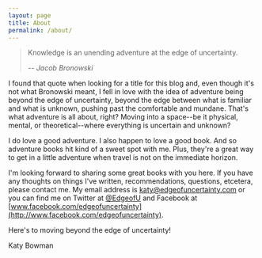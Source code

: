 ```yaml
---
layout: page
title: About
permalink: /about/
---
```


> Knowledge is an unending adventure at the edge of uncertainty.
>
>-- <cite>Jacob Bronowski</cite>

I found that quote when looking for a title for this blog and, even though it's not what Bronowski meant, I fell in love with the idea of adventure being beyond the edge of uncertainty, beyond the edge between what is familiar and what is unknown, pushing past the comfortable and mundane. That's what adventure is all about, right? Moving into a space--be it physical, mental, or theoretical--where everything is uncertain and unknown?

I do love a good adventure. I also happen to love a good book. And so adventure books hit kind of a sweet spot with me. Plus, they're a great way to get in a little adventure when travel is not on the immediate horizon.

I'm looking forward to sharing some great books with you here. If you have any thoughts on things I've written, recommendations, questions, etcetera, please contact me. My email address is [katy@edgeofuncertainty.com](mailto:katy@edgeofuncertainty.com) or you can find me on Twitter at [@EdgeofU](http://www.twitter.com/EdgeofU) and Facebook at [www.facebook.com/edgeofuncertainty](http://www.facebook.com/edgeofuncertainty).

Here's to moving beyond the edge of uncertainty!

Katy Bowman
